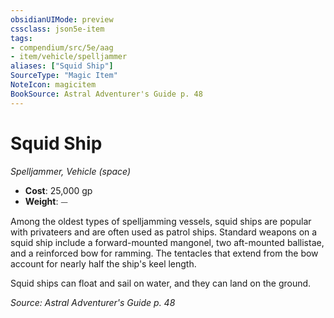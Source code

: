 ```yaml
---
obsidianUIMode: preview
cssclass: json5e-item
tags:
- compendium/src/5e/aag
- item/vehicle/spelljammer
aliases: ["Squid Ship"]
SourceType: "Magic Item"
NoteIcon: magicitem
BookSource: Astral Adventurer's Guide p. 48
---
```

# Squid Ship
*Spelljammer, Vehicle (space)*  

- **Cost**: 25,000 gp
- **Weight**: ⏤

Among the oldest types of spelljamming vessels, squid ships are popular with privateers and are often used as patrol ships. Standard weapons on a squid ship include a forward-mounted mangonel, two aft-mounted ballistae, and a reinforced bow for ramming. The tentacles that extend from the bow account for nearly half the ship's keel length.

Squid ships can float and sail on water, and they can land on the ground.

*Source: Astral Adventurer's Guide p. 48*